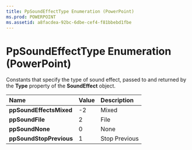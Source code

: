 ```yaml
---
title: PpSoundEffectType Enumeration (PowerPoint)
ms.prod: POWERPOINT
ms.assetid: a8facdea-92bc-6dbe-cef4-f81bbebd1fbe
---
```



# PpSoundEffectType Enumeration (PowerPoint)

Constants that specify the type of sound effect, passed to and returned by the  **Type** property of the **SoundEffect** object.



|**Name**|**Value**|**Description**|
|:-----|:-----|:-----|
|**ppSoundEffectsMixed**|-2|Mixed|
|**ppSoundFile**|2|File|
|**ppSoundNone**|0|None|
|**ppSoundStopPrevious**|1|Stop Previous|

